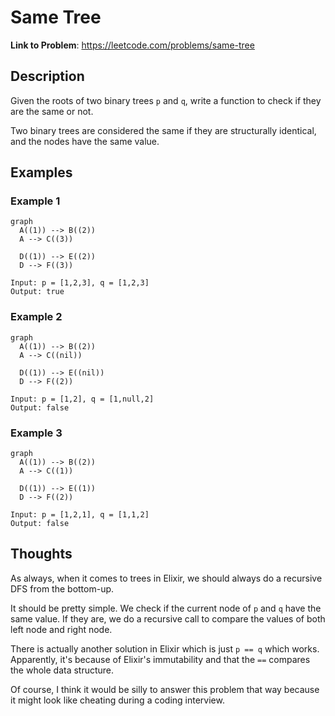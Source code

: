 # Same Tree

**Link to Problem**: https://leetcode.com/problems/same-tree

## Description

Given the roots of two binary trees `p` and `q`, write a function to check if they are the same or not.

Two binary trees are considered the same if they are structurally identical, and the nodes have the same value.

## Examples

### Example 1

```mermaid
graph
  A((1)) --> B((2))
  A --> C((3))

  D((1)) --> E((2))
  D --> F((3))
```

```
Input: p = [1,2,3], q = [1,2,3]
Output: true
```

### Example 2

```mermaid
graph
  A((1)) --> B((2))
  A --> C((nil))

  D((1)) --> E((nil))
  D --> F((2))
```

```
Input: p = [1,2], q = [1,null,2]
Output: false
```

### Example 3

```mermaid
graph
  A((1)) --> B((2))
  A --> C((1))

  D((1)) --> E((1))
  D --> F((2))
```

```
Input: p = [1,2,1], q = [1,1,2]
Output: false
```

## Thoughts

As always, when it comes to trees in Elixir, we should always do a recursive DFS from the bottom-up.

It should be pretty simple. We check if the current node of `p` and `q` have the same value.
If they are, we do a recursive call to compare the values of both left node and right node.

There is actually another solution in Elixir which is just `p == q` which works. Apparently, it's
because of Elixir's immutability and that the `==` compares the whole data structure.

Of course, I think it would be silly to answer this problem that way because it might look
like cheating during a coding interview.
